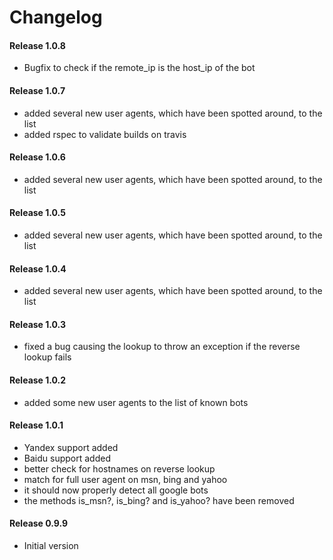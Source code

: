 # Changelog

#### Release 1.0.8

- Bugfix to check if the remote_ip is the host_ip of the bot

#### Release 1.0.7

- added several new user agents, which have been spotted around, to the list
- added rspec to validate builds on travis

#### Release 1.0.6

- added several new user agents, which have been spotted around, to the list

#### Release 1.0.5

- added several new user agents, which have been spotted around, to the list

#### Release 1.0.4

- added several new user agents, which have been spotted around, to the list

#### Release 1.0.3

- fixed a bug causing the lookup to throw an exception if the reverse lookup fails

#### Release 1.0.2

- added some new user agents to the list of known bots

#### Release 1.0.1

- Yandex support added
- Baidu support added
- better check for hostnames on reverse lookup
- match for full user agent on msn, bing and yahoo
- it should now properly detect all google bots
- the methods is_msn?, is_bing? and is_yahoo? have been removed

#### Release 0.9.9

- Initial version